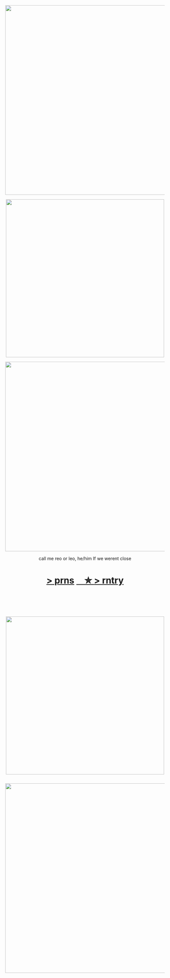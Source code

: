 ㅤㅤㅤㅤㅤㅤㅤㅤㅤㅤㅤㅤ
<p align="center"><img src="https://i.imgur.com/Aw7Ds0x.png&=80&=80" width="600">
  <p align="center"><img src="https://i.imgur.com/h27bwyf.png&=70" width="500">
    
<p align="center"><img src="https://i.imgur.com/8beQ3hF.png&=80" width="600">

<p align="center"> call me reo or leo, he/him If we werent close

<h1 align="center"></[prns](https://pronouns.cc/@kureomi)>

[ > prns](https://pronouns.cc/@kureomi) [ㅤ✮ ](https://retrospring.net/@goroplushie) 
[> rntry](https://rentry.co/anti-thief)


ㅤㅤㅤㅤㅤㅤㅤㅤㅤㅤㅤㅤ

<p align="center"><img src="https://i.imgur.com/h27bwyf.png&=70" width="500"> <p align="center"><img src="https://i.imgur.com/Aw7Ds0x.png&=80&=80" width="600">




ㅤㅤㅤㅤㅤㅤㅤㅤㅤㅤㅤㅤ
  



ㅤ
